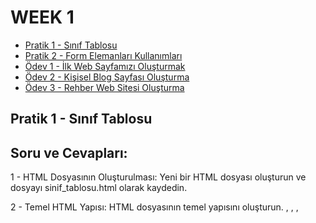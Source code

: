 # WEEK 1

- [Pratik 1 - Sınıf Tablosu](#pratik-1---sınıf-tablosu)
- [Pratik 2 - Form Elemanları Kullanımları](#pratik-2---form-elemanları-kullanımları)
- [Ödev 1 - İlk Web Sayfamızı Oluşturmak](#ödev-1---i̇lk-web-sayfamızı-oluşturmak)
- [Ödev 2 - Kişisel Blog Sayfası Oluşturma](#ödev-2---kişisel-blog-sayfası-oluşturma)
- [Ödev 3 - Rehber Web Sitesi Oluşturma](#ödev-3---rehber-web-sitesi-oluşturma)

## Pratik 1 - Sınıf Tablosu

## Soru ve Cevapları:

1 - HTML Dosyasının Oluşturulması: Yeni bir HTML dosyası oluşturun ve dosyayı sinif_tablosu.html olarak kaydedin.

2 - Temel HTML Yapısı: HTML dosyasının temel yapısını oluşturun. <html>, <head>, <body>, <title> ve <style> etiketlerini doğru bir şekilde kullanın.

```HTML
  <!DOCTYPE html>
<html lang="en">
<head>
    <meta charset="UTF-8">
    <meta name="viewport" content="width=device-width, initial-scale=1.0">
    <title>Sinif Tablosu</title>  <!-- Sayfa basligi burada degistirilmistir -->
</head>
<body>

</body>
</html>
```

3 - Sayfa Başlığı: Sayfanın başlığı olarak "Sınıf Tablosu" ifadesini kullanın ve h1 etiketi ile sayfa başlığını belirleyin.

4 - Tablonun Oluşturulması: <table> etiketi ile bir tablo oluşturun. Tabloya başlık (header) satırı ekleyin ve dört sütun başlığı tanımlayın: "Öğrenci Numarası", "Adı", "Soyadı" ve "Notu".

```HTML
<table style="width: 100%">
      <thead style="background-color: aqua">
        <th style="border: 1px solid black; padding: 15px">Ogrenci Numarasi</th>
        <th style="border: 1px solid black; padding: 15px">Adi</th>
        <th style="border: 1px solid black; padding: 15px">Soyadi</th>
        <th style="border: 1px solid black; padding: 15px">Notu</th>
        <th style="border: 1px solid black; padding: 15px">Dogum gunu</th>
      </thead>
```

5 - Öğrenci Bilgileri: Tabloya en az 5 öğrenci ekleyin. Her öğrenci için "Öğrenci Numarası", "Adı", "Soyadı" ve "Notu" bilgilerini doldurun.

```HTML
        <tr>
          <td style="border: 1px solid black; padding: 15px">101</td>
          <td style="border: 1px solid black; padding: 15px">Aysel</td>
          <td style="border: 1px solid black; padding: 15px">Bilmez</td>
          <td style="border: 1px solid black; padding: 15px">90</td>
          <td style="border: 1px solid black; padding: 15px">1998</td>
        </tr>
```

6 - Tablo Stilinin Belirlenmesi: Tabloya bazı temel stiller uygulayın:

     * Tablonun genişliğini yüzde 100 yapın.
      ```HTML
      <table style="width: 100%">
      ```
     * Hücrelerin (th, td) kenarlıklarını belirleyin ve padding (iç boşluk) ekleyin.
      ```HTML
      <td style="border: 1px solid black; padding: 15px">101</td>
      ```
     * Tablo başlık satırının (th) arka plan rengini belirleyin.
      ```HTML
      <thead style="background-color: aqua">
      ```

7 - Yeni Öğrenciler Ekleme: Tabloya en az 3 öğrenci daha ekleyin. Yeni öğrencilerin "Öğrenci Numarası", "Adı", "Soyadı" ve "Notu" bilgilerini doldurun.

8 - Yeni Sütun Ekleme: Tabloya yeni bir sütun ekleyerek öğrencilerin "Doğum Tarihi" bilgilerini ekleyin. Hem başlık satırına hem de her öğrenci için doğum tarihi bilgisi ekleyin.

## Pratik 2 - Form Elemanları Kullanımları

## Soru ve Cevapları:

1. Kullanıcının adını ve soyadını girebileceği iki metin kutusu.

```HTML
        <div>
          <label for="name">İsim:</label>
          <input type="text" id="name" />
        </div>
        <br />
        <div>
          <label for="surname">Soyisim:</label>
          <input type="text" id="surname" />
        </div>
```

2. Kullanıcının e-posta adresini girebileceği bir e-posta giriş alanı.

```HTML
        <div>
          <label for="email">Email:</label>
          <input type="email" id="email" />
        </div>
```

3. Kullanıcının parolasını girebileceği bir parola giriş alanı.

```HTML
        <div>
          <label for="password">Şifre</label>
          <input type="password" id="password" />
        </div>
```

4. Kullanıcının cinsiyetini seçebileceği iki radyo düğmesi (Erkek ve Kadın).

```HTML
        <div>
          <label for="gender">Cinsiyet</label>
          <input type="radio" id="female" /> Kadın
          <input type="radio" id="male" /> Erkek
        </div>
```

5. Kullanıcının bir dizi seçenek arasından favori meyvesini seçebileceği bir açılır liste (örneğin, Elma, Muz, Çilek).

```HTML
        <div>
          <label for="fruit">En sevdiğin meyve:</label>
          <select id="fruit">
            <option value="select">Seçiniz...</option>
            <option value="Apple">Elma</option>
            <option value="Banana">Muz</option>
            <option value="Pineapple">Ananas</option>
          </select>
        </div>
```

6. Kullanıcının bir mesaj yazabileceği bir metin alanı.

```HTML
        <div>
          <label for="message">Mesajınız:</label>
          <textarea id="message" rows="5" cols="30"></textarea>
        </div>
```

7. Tüm bilgileri göndermek için bir "Gönder" düğmesi.

```HTML
        <div>
          <button type="submit">Gönder</button>
          <button type="reset">Temizle</button>
        </div>
```

## Ödev 1 - İlk Web Sayfamızı Oluşturmak

## Soru ve Cevapları:

1. Genel Yapı:

Sayfanızın temel yapısını oluşturmak için HTML5 doküman yapısını kullanın.
head etiketinin içinde sayfanızın başlığı ve karakter seti olmalıdır.

```HTML
<!DOCTYPE html>
<html lang="en">
  <head>
    <meta charset="UTF-8" />
    <meta name="viewport" content="width=device-width, initial-scale=1.0" />
    <title>Özgecmişim</title>
  </head>
```

2. Sayfanızın en üstünde bir ana başlık bulunmalıdır. Bu başlık adınızı içermelidir.

```HTML
    <h1 style="text-align: center; color: blueviolet">Aysel Bilmez</h1>
```

Alt başlıklar kullanarak CV’nizin bölümlerini düzenleyin.

```HTML
<h2 style="color: navy">Summary</h2>
```

Her bölümde en az bir paragraf olmalıdır.

```HTML
<p style="text-align: justify">
        Former R&D Food Engineer transitioning into software development,
        leveraging strong analytical skills and experience in customer-focused
        projects and teamwork. Skilled in .NET Frameworks, ASP.NET, .NET API,
        and SQL, with hands-on experience designing user-centered web
        applications. Continuously learning and adapting by utilizing diverse
        resources, with a strong belief in the importance of growth and staying
        agile in a fast-changing field. Fluent in English and Turkish, ready to
        contribute to impactful software projects with a detail-oriented and
        innovative approach.
</p>
```

3. En az bir sıralı liste ve bir sırasız liste kullanın.

```HTML
<ol>
        <li>Turkish (Native)</li>
        <li>English (Fluent)</li>
      </ol>
```

```HTML
<ul>
        <li>Gaining proficiency in Full-Stack Technologies.</li>
        <li>
          Building and optimizing full-stack web applications with a
          user-centric approach.
        </li>
        <li>
          Applying problem-solving skills to debug and enhance web application
          performance.
        </li>
      </ul>
```

4. Sayfanızda en az bir tane resim kullanın.

```HTML
 <img
        src="https://store.patika.dev/userFiles/aysbi/userfiles/profilepicture-zEe73P6i"
        alt="Aysel Bilmez"
        width="300"
      />
```

En az iki farklı sayfaya veya web sitesine bağlantı ekleyin.

```HTML
<p style="text-align: center">
        <a
          href="mailto:aybilmez@gmail.com"
          style="color: black; text-decoration: none"
          >Email</a
        >
        |
        <a href="tel:+905397844110" style="color: black; text-decoration: none"
          >Telefon Numarası</a
        >
        |
        <a
          href="https://www.linkedin.com/in/ayselbilmez/"
          style="color: black; text-decoration: none"
          >Linkedin</a
        >
        |
        <a
          href="https://github.com/aysbi"
          style="color: black; text-decoration: none"
          >GitHub</a>
```

5. Sayfanızda en az bir tane iframe kullanarak başka bir web sayfasını veya içeriği entegre edin.

```HTML
<iframe
          src="https://www.google.com/maps/embed?pb=!1m18!1m12!1m3!1d3153.0177463439167!2d35.32131718468505!3d37.00167077979803!2m3!1f0!2f0!3f0!3m2!1i1024!2i768!4f13.1!3m3!1m2!1s0x1521c6d014c081ff%3A0x37aab8c8ca021c29!2sAdana!5e0!3m2!1str!2str!4v1674698172202!5m2!1str!2str"
          width="600"
          height="450"
          frameborder="0"
          style="border: 0"
          allowfullscreen=""
          aria-hidden="false"
          tabindex="0"
        ></iframe>
```

6. Sayfanızın içinde CSS kullanarak (örneğin, style etiketi içinde) en azından temel stiller uygulayın

```HTML
<p style="text-align: center">
```

7. Sayfanızın düzenini iyi düşünün. İçeriğinizi bölümlere ayırarak düzenli ve okunabilir hale getirin.

div veya section etiketlerini kullanarak bölümler oluşturabilirsiniz.

```HTML
<div>
      <h2 style="color: navy">Summary</h2>
      <p style="text-align: justify">
        Former R&D Food Engineer transitioning into software development,
        leveraging strong analytical skills and experience in customer-focused
        projects and teamwork. Skilled in .NET Frameworks, ASP.NET, .NET API,
        and SQL, with hands-on experience designing user-centered web
        applications. Continuously learning and adapting by utilizing diverse
        resources, with a strong belief in the importance of growth and staying
        agile in a fast-changing field. Fluent in English and Turkish, ready to
        contribute to impactful software projects with a detail-oriented and
        innovative approach.
      </p>
</div>
```

## Ödev 2 - Kişisel Blog Sayfası Oluşturma

## Soru ve Cevapları:

1. Sayfanızın temel yapısını oluşturmak için HTML5 doküman yapısını kullanın.

head etiketinin içinde sayfanızın başlığı title ve karakter seti meta charset="UTF-8" olmalıdır.

```HTML
<!DOCTYPE html>
<html lang="tr">
  <head>
    <meta charset="UTF-8" />
    <meta name="viewport" content="width=device-width, initial-scale=1.0" />
    <title>Kişisel Blog</title>
  </head>
  <body>
    <header>
      <h1>Yazılım ve Eğlence Blogu</h1>
    </header>
```

2. Sayfanızın en üstünde blogunuzun adını içeren bir ana başlık h1 olmalıdır.

Her blog yazısı için bir başlık h2 ve bir paragraf p ekleyin. En az üç blog yazısı ekleyin.

```HTML

 <header>
      <h1>Yazılım ve Eğlence Blogu</h1>
    </header>

    <section>
      <article>
        <h2>
          RESTful API: Çayınızı Kahvenizi Hazırlayın, Çünkü O Bir Servis! ☕
        </h2>
        <p>
          Bir sabah uyandınız ve "Ben bir RESTful API yazacağım!" dediniz. Ama
          API neydi? Rest mi ediyordu? Yoksa kahvaltıda mı servis ediliyordu? 🤔
          Gelin, bu karmaşık gibi görünen ama aslında çok eğlenceli olan konuyu
          basit ve eğlenceli bir şekilde açıklayalım!
        </p>
        </article>
        </section>
```

3. Her blog yazısında en az bir sırasız liste ul veya sıralı liste ol kullanarak önemli noktaları veya maddeleri listeleyin.

```HTML
<ul>
          <li>Sen: "Merhaba, bir büyük boy pizza istiyorum."</li>
          <li>Pizzacı: "Tamam, siparişiniz alındı!"</li>
          <li>(Bir süre sonra kapı çalar)</li>
          <li>Pizzacı: "Buyurun, sıcak ve taze pizzanız geldi!"</li>
        </ul>
```

4. Her blog yazısına en az bir görsel img ekleyin ve alt özniteliğini doldurun.

```HTML
       <img
          src="https://img.sepetkey.com/album/italiandipizza/urunler/IrAWB6JxqcQYG2S20Cwg.png"
          alt="Bir dilim pizza resmi"
          width="300"
        />
```

Blog yazılarının içinde başka sayfalara veya kaynaklara bağlantılar a ekleyin. En az iki bağlantı olmalıdır.

```HTML
<a href="https://developer.mozilla.org/tr/docs/Glossary/REST"
            >RESTful API hakkında daha fazla bilgi için buraya tıklayın!</a
          >
```

## Ödev 3 - Rehber Web Sitesi Oluşturma

## Sorular:

1. Ana sayfa (index.html) ve en az üç alt sayfa (örneğin, hakkinda.html, iletisim.html, servisler.html) oluşturun.

Her sayfanın temel yapısını oluşturmak için HTML5 doküman yapısını kullanın.

head etiketinin içinde sayfanın başlığı title ve karakter seti meta charset="UTF-8" olmalıdır.

2. Her sayfanın en üstünde, diğer sayfalara bağlantılar içeren bir navigasyon menüsü oluşturun. Menüde en az dört bağlantı olmalıdır: Ana Sayfa, Hakkında, Servisler, İletişim.

3. Ana sayfada web sitenizin amacını belirten bir ana başlık olmalıdır.

Bir tanıtım metni için birkaç paragraf yazın.

En az bir görsel ekleyin ve alt özniteliğini doldurun.

Ana sayfada ayrıca en az bir sıralı liste veya sırasız liste kullanarak önemli noktaları veya hizmetleri listeleyin.

4. Şirketiniz veya kendiniz hakkında bilgi veren bir başlık ve birkaç paragraf yazın.

Kuruluş tarihleri veya önemli olaylar için sıralı liste kullanın.

5. Sunulan hizmetlerin bir listesini oluşturun. Her hizmet için bir başlık ve açıklayıcı bir paragraf ekleyin.

Hizmetleri tanımlamak için sırasız liste kullanın.

6. İletişim bilgilerini içeren bir başlık ve bir paragraf yazın.

İletişim bilgileri (adres, telefon, e-posta) için bir sırasız liste kullanın.

Bir iletişim formu oluşturun. Formda ad, e-posta ve mesaj alanları olmalıdır. (Kullanıcıdan giriş almak için sadece HTML kullanın, formu işlemek için herhangi bir arka uç dili gerekmiyor.)
